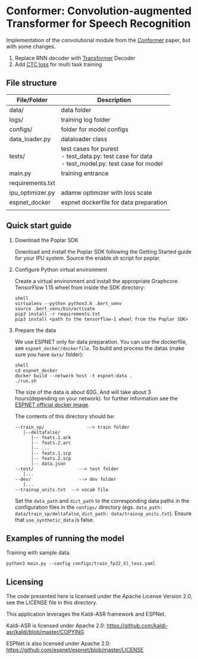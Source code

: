 # Conformer: Convolution-augmented Transformer for Speech Recognition

Implementation of the convolutional module from the [Conformer](https://arxiv.org/abs/2005.08100) paper, but with some changes.

1. Replace RNN decoder with [Transformer](https://arxiv.org/pdf/1706.03762v5.pdf) Decoder
2. Add [CTC loss](https://www.cs.toronto.edu/~graves/icml_2006.pdf) for multi task training


## File structure

| File/Folder      | Description                                                  |
| ---------------- | ------------------------------------------------------------ |
| data/            | data folder                                                  |
| logs/            | training log folder                                          |
| configs/         | folder for model configs                                     |
| data_loader.py   | dataloader class                                             |
| tests/           | test cases for purest<br />- test_data.py: test case for data<br />- test_model.py: test case for model |
| main.py          | training entrance                                            |
| requirements.txt |                                                              |
| ipu_optimizer.py | adamw optimizer with loss scale                              |
| espnet_docker    | espnet dockerfile for data preparation                       |
|                  |                                                              |


## Quick start guide

1. Download the Poplar SDK

   Download and install the Poplar SDK following the Getting Started guide for your IPU system. Source the enable.sh script for poplar.

2. Configure Python virtual environment

   Create a virtual environment and install the appropriate Graphcore TensorFlow 1.15 wheel from inside the SDK directory:
   ```
   shell
   virtualenv --python python3.6 .bert_venv
   source .bert_venv/bin/activate
   pip3 install -r requirements.txt
   pip3 install <path to the tensorflow-1 wheel from the Poplar SDK>
   ```

3. Prepare the data

   We use ESPNET only for data preparation. You can use the dockerfile, see `espnet_docker/dockerfile`. To build and process the datas (make sure you have `data/` folder):
   ```
   shell
   cd espnet_docker
   docker build --network host -t espnet:data .
   ./run.sh
   ```

   The size of the data is about 60G. And will take about 3 hours(depending on your network).
   for further information see the [ESPNET official docker image](https://espnet.github.io/espnet/docker.html).
   
   The contents of this directory should be:
   ```
   --train_sp/                --> train folder
      |--deltafalse/
         |-- feats.1.ark
         |-- feats.2.arc
         |-- ...
         |-- feats.1.scp
         |-- feats.2.scp
         |-- data.json
   --test/                 --> test folder
      |...
   --dev/                  --> dev folder      
      |...
   --trainsp_units.txt  --> vocab file
   ```

   Set the `data_path` and `dict_path` to the corresponding data paths in the configuration files in the `configs/` directory (egs. `data_path: data/train_sp/deltafalse`, `dict_path: data/trainsp_units.txt`). Ensure that `use_synthetic_data` is false.


## Examples of running the model

Training with sample data.

```
python3 main.py --config configs/train_fp32_kl_loss.yaml
```

## Licensing

The code presented here is licensed under the Apache License Version 2.0, see the LICENSE file in this directory.

This application leverages the Kaldi-ASR framework and ESPNet.

Kaldi-ASR is licensed under Apache 2.0: https://github.com/kaldi-asr/kaldi/blob/master/COPYING

ESPNet is also licensed under Apache 2.0: https://github.com/espnet/espnet/blob/master/LICENSE

